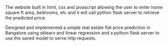 The website built in html, css and javascript allowing the user to enter home square ft area, bedrooms, etc and it will call python flask server to retrieve the predicted price.

Designed and implemented a simple real estate flat price prediction in Bangalore using sklearn and linear regression and a python flask server to use the saved model to serve http requests.